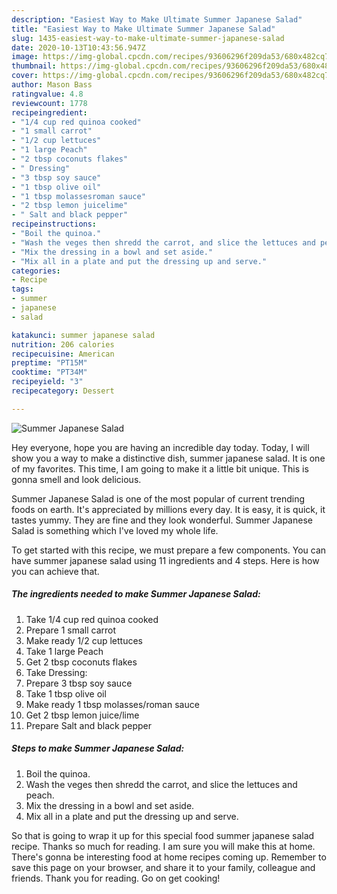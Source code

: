 ```yaml
---
description: "Easiest Way to Make Ultimate Summer Japanese Salad"
title: "Easiest Way to Make Ultimate Summer Japanese Salad"
slug: 1435-easiest-way-to-make-ultimate-summer-japanese-salad
date: 2020-10-13T10:43:56.947Z
image: https://img-global.cpcdn.com/recipes/93606296f209da53/680x482cq70/summer-japanese-salad-recipe-main-photo.jpg
thumbnail: https://img-global.cpcdn.com/recipes/93606296f209da53/680x482cq70/summer-japanese-salad-recipe-main-photo.jpg
cover: https://img-global.cpcdn.com/recipes/93606296f209da53/680x482cq70/summer-japanese-salad-recipe-main-photo.jpg
author: Mason Bass
ratingvalue: 4.8
reviewcount: 1778
recipeingredient:
- "1/4 cup red quinoa cooked"
- "1 small carrot"
- "1/2 cup lettuces"
- "1 large Peach"
- "2 tbsp coconuts flakes"
- " Dressing"
- "3 tbsp soy sauce"
- "1 tbsp olive oil"
- "1 tbsp molassesroman sauce"
- "2 tbsp lemon juicelime"
- " Salt and black pepper"
recipeinstructions:
- "Boil the quinoa."
- "Wash the veges then shredd the carrot, and slice the lettuces and peach."
- "Mix the dressing in a bowl and set aside."
- "Mix all in a plate and put the dressing up and serve."
categories:
- Recipe
tags:
- summer
- japanese
- salad

katakunci: summer japanese salad 
nutrition: 206 calories
recipecuisine: American
preptime: "PT15M"
cooktime: "PT34M"
recipeyield: "3"
recipecategory: Dessert

---
```



![Summer Japanese Salad](https://img-global.cpcdn.com/recipes/93606296f209da53/680x482cq70/summer-japanese-salad-recipe-main-photo.jpg)

Hey everyone, hope you are having an incredible day today. Today, I will show you a way to make a distinctive dish, summer japanese salad. It is one of my favorites. This time, I am going to make it a little bit unique. This is gonna smell and look delicious.

Summer Japanese Salad is one of the most popular of current trending foods on earth. It's appreciated by millions every day. It is easy, it is quick, it tastes yummy. They are fine and they look wonderful. Summer Japanese Salad is something which I've loved my whole life.




To get started with this recipe, we must prepare a few components. You can have summer japanese salad using 11 ingredients and 4 steps. Here is how you can achieve that.

<!--inarticleads1-->

##### The ingredients needed to make Summer Japanese Salad:

1. Take 1/4 cup red quinoa cooked
1. Prepare 1 small carrot
1. Make ready 1/2 cup lettuces
1. Take 1 large Peach
1. Get 2 tbsp coconuts flakes
1. Take  Dressing:
1. Prepare 3 tbsp soy sauce
1. Take 1 tbsp olive oil
1. Make ready 1 tbsp molasses/roman sauce
1. Get 2 tbsp lemon juice/lime
1. Prepare  Salt and black pepper




<!--inarticleads2-->

##### Steps to make Summer Japanese Salad:

1. Boil the quinoa.
1. Wash the veges then shredd the carrot, and slice the lettuces and peach.
1. Mix the dressing in a bowl and set aside.
1. Mix all in a plate and put the dressing up and serve.




So that is going to wrap it up for this special food summer japanese salad recipe. Thanks so much for reading. I am sure you will make this at home. There's gonna be interesting food at home recipes coming up. Remember to save this page on your browser, and share it to your family, colleague and friends. Thank you for reading. Go on get cooking!
